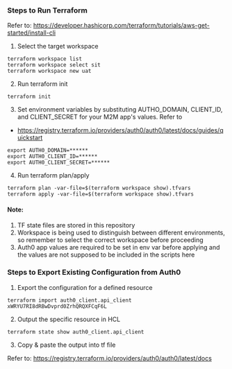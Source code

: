 ### Steps to Run Terraform
Refer to: https://developer.hashicorp.com/terraform/tutorials/aws-get-started/install-cli
1. Select the target workspace
```shell
terraform workspace list
terraform workspace select sit
terraform workspace new uat
```

2. Run terraform init
```shell
terraform init
```

3. Set environment variables by substituting AUTHO_DOMAIN, CLIENT_ID, and CLIENT_SECRET for your M2M app's values.
   Refer to
- https://registry.terraform.io/providers/auth0/auth0/latest/docs/guides/quickstart
```shell
export AUTH0_DOMAIN=******
export AUTH0_CLIENT_ID=******
export AUTH0_CLIENT_SECRET=******
```

4. Run terraform plan/apply
```shell
terraform plan -var-file=$(terraform workspace show).tfvars
terraform apply -var-file=$(terraform workspace show).tfvars
```

#### Note:
1. TF state files are stored in this repository
1. Workspace is being used to distinguish between different environments, so remember to select the correct workspace before proceeding
1. Auth0 app values are required to be set in env var before applying and the values are not supposed to be included in the scripts here

### Steps to Export Existing Configuration from Auth0
1. Export the configuration for a defined resource
```shell
terraform import auth0_client.api_client xWRYU7RI8dRBwDvprd0ZrhQRQXFCqF6L
```
2. Output the specific resource in HCL
```shell
terraform state show auth0_client.api_client
```
3. Copy & paste the output into tf file

Refer to: https://registry.terraform.io/providers/auth0/auth0/latest/docs